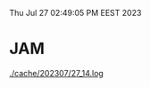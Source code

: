 Thu Jul 27 02:49:05 PM EEST 2023
# JAM
<a href='./cache/202307/27_14.log'>./cache/202307/27_14.log</a>
